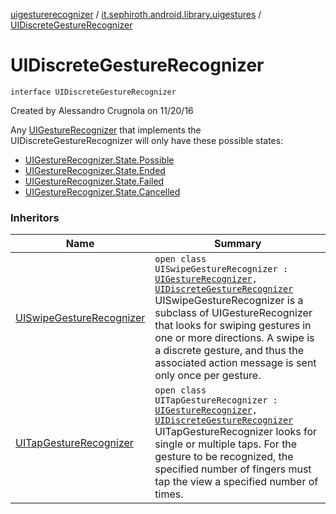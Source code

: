 [uigesturerecognizer](../index.md) / [it.sephiroth.android.library.uigestures](index.md) / [UIDiscreteGestureRecognizer](./-u-i-discrete-gesture-recognizer.md)

# UIDiscreteGestureRecognizer

`interface UIDiscreteGestureRecognizer`

Created by Alessandro Crugnola on 11/20/16

Any [UIGestureRecognizer](-u-i-gesture-recognizer/index.md) that implements the
UIDiscreteGestureRecognizer will only have these possible states:

* [UIGestureRecognizer.State.Possible](-u-i-gesture-recognizer/-state/-possible.md)
* [UIGestureRecognizer.State.Ended](-u-i-gesture-recognizer/-state/-ended.md)
* [UIGestureRecognizer.State.Failed](-u-i-gesture-recognizer/-state/-failed.md)
* [UIGestureRecognizer.State.Cancelled](-u-i-gesture-recognizer/-state/-cancelled.md)

### Inheritors

| Name | Summary |
|---|---|
| [UISwipeGestureRecognizer](-u-i-swipe-gesture-recognizer/index.md) | `open class UISwipeGestureRecognizer : `[`UIGestureRecognizer`](-u-i-gesture-recognizer/index.md)`, `[`UIDiscreteGestureRecognizer`](./-u-i-discrete-gesture-recognizer.md)<br>UISwipeGestureRecognizer is a subclass of UIGestureRecognizer that looks for swiping gestures in one or more directions. A swipe is a discrete gesture, and thus the associated action message is sent only once per gesture. |
| [UITapGestureRecognizer](-u-i-tap-gesture-recognizer/index.md) | `open class UITapGestureRecognizer : `[`UIGestureRecognizer`](-u-i-gesture-recognizer/index.md)`, `[`UIDiscreteGestureRecognizer`](./-u-i-discrete-gesture-recognizer.md)<br>UITapGestureRecognizer looks for single or multiple taps. For the gesture to be recognized, the specified number of fingers must tap the view a specified number of times. |
